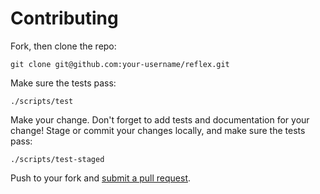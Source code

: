 # Contributing

Fork, then clone the repo:

    git clone git@github.com:your-username/reflex.git

Make sure the tests pass:

    ./scripts/test

Make your change. Don't forget to add tests and documentation for your change! Stage or commit your changes locally, and make sure the tests pass:

    ./scripts/test-staged

Push to your fork and [submit a pull request][pr].

[pr]: https://github.com/reflex-frp/reflex/compare/
